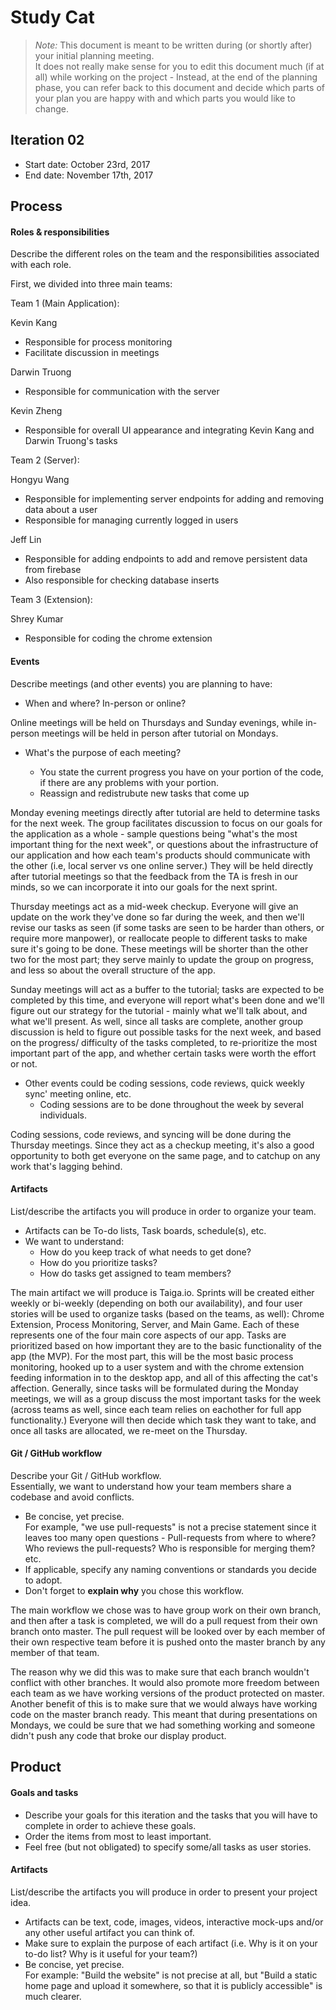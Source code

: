 # Study Cat

 > _Note:_ This document is meant to be written during (or shortly after) your initial planning meeting.     
 > It does not really make sense for you to edit this document much (if at all) while working on the project - Instead, at the end of the planning phase, you can refer back to this document and decide which parts of your plan you are happy with and which parts you would like to change.


## Iteration 02

 * Start date: October 23rd, 2017
 * End date: November 17th, 2017

## Process

#### Roles & responsibilities

Describe the different roles on the team and the responsibilities associated with each role.


First, we divided into three main teams:

Team 1 (Main Application): 

Kevin Kang

- Responsible for process monitoring
- Facilitate discussion in meetings


Darwin Truong

- Responsible for communication with the server


Kevin Zheng

- Responsible for overall UI appearance and integrating Kevin Kang and Darwin Truong's tasks

Team 2 (Server): 

Hongyu Wang

- Responsible for implementing server endpoints for adding and removing data about a user
- Responsible for managing currently logged in users

Jeff Lin

- Responsible for adding endpoints to add and remove persistent data from firebase
- Also responsible for checking database inserts

Team 3 (Extension): 

Shrey Kumar

- Responsible for coding the chrome extension

#### Events

Describe meetings (and other events) you are planning to have:

 * When and where? In-person or online?

Online meetings will be held on Thursdays and Sunday evenings, while in-person meetings will be held in person after tutorial on Mondays.
 * What's the purpose of each meeting?

    - You state the current progress you have on your portion of the code, if there are any problems with your portion.
    - Reassign and redistrubute new tasks that come up
    
Monday evening meetings directly after tutorial are held to determine tasks for the next week. The group facilitates discussion to focus on our goals for the application as a whole - sample questions being "what's the most important thing for the next week", or questions about the infrastructure of our application and how each team's products should communicate with the other (i.e, local server vs one online server.)
They will be held directly after tutorial meetings so that the feedback from the TA is fresh in our minds, so we can incorporate it into our goals for the next sprint.

Thursday meetings act as a mid-week checkup. Everyone will give an update on the work they've done so far during the week, and then we'll revise our tasks as seen (if some tasks are seen to be harder than others, or require more manpower), or reallocate people to different tasks to make sure it's going to be done.
These meetings will be shorter than the other two for the most part; they serve mainly to update the group on progress, and less so about the overall structure of the app.

Sunday meetings will act as a buffer to the tutorial; tasks are expected to be completed by this time, and everyone will report what's been done and we'll figure out our strategy for the tutorial - mainly what we'll talk about, and what we'll present. As well, since all tasks are complete, another group discussion is held to figure out possible tasks for the next week, and based on the progress/ difficulty of the tasks completed, to re-prioritize the most important part of the app, and whether certain tasks were worth the effort or not.

 * Other events could be coding sessions, code reviews, quick weekly sync' meeting online, etc.
     - Coding sessions are to be done throughout the week by several individuals.
     
Coding sessions, code reviews, and syncing will be done during the Thursday meetings. Since they act as a checkup meeting, it's also a good opportunity to both get everyone on the same page, and to catchup on any work that's lagging behind.
 

#### Artifacts

List/describe the artifacts you will produce in order to organize your team.       

 * Artifacts can be To-do lists, Task boards, schedule(s), etc.
 * We want to understand:
   * How do you keep track of what needs to get done?
   * How do you prioritize tasks?
   * How do tasks get assigned to team members?

The main artifact we will produce is Taiga.io. Sprints will be created either weekly or bi-weekly (depending on both our availability), and four user stories will be used to organize tasks (based on the teams, as well): Chrome Extension, Process Monitoring, Server, and Main Game. Each of these represents one of the four main core aspects of our app.
Tasks are prioritized based on how important they are to the basic functionality of the app (the MVP). For the most part, this will be the most basic process monitoring, hooked up to a user system and with the chrome extension feeding information in to the desktop app, and all of this affecting the cat's affection.
Generally, since tasks will be formulated during the Monday meetings, we will as a group discuss the most important tasks for the week (across teams as well, since each team relies on eachother for full app functionality.) Everyone will then decide which task they want to take, and once all tasks are allocated, we re-meet on the Thursday.

#### Git / GitHub workflow

Describe your Git / GitHub workflow.     
Essentially, we want to understand how your team members share a codebase and avoid conflicts.

 * Be concise, yet precise.      
For example, "we use pull-requests" is not a precise statement since it leaves too many open questions - Pull-requests from where to where? Who reviews the pull-requests? Who is responsible for merging them? etc.
 * If applicable, specify any naming conventions or standards you decide to adopt.
 * Don't forget to **explain why** you chose this workflow.

The main workflow we chose was to have group work on their own branch, and then after a task is completed, we will do a pull request from their own branch onto master. The pull request will be looked over by each member of their own respective team before it is pushed onto the master branch by any member of that team. 

The reason why we did this was to make sure that each branch wouldn't conflict with other branches. It would also promote more freedom between each team as we have working versions of the product protected on master. Another benefit of this is to make sure that we would always have working code on the master branch ready. This meant that during presentations on Mondays, we could be sure that we had something working and someone didn't push any code that broke our display product.



## Product

#### Goals and tasks

 * Describe your goals for this iteration and the tasks that you will have to complete in order to achieve these goals.
 * Order the items from most to least important.
 * Feel free (but not obligated) to specify some/all tasks as user stories.

#### Artifacts

List/describe the artifacts you will produce in order to present your project idea.

 * Artifacts can be text, code, images, videos, interactive mock-ups and/or any other useful artifact you can think of.
 * Make sure to explain the purpose of each artifact (i.e. Why is it on your to-do list? Why is it useful for your team?)
 * Be concise, yet precise.         
   For example: "Build the website" is not precise at all, but "Build a static home page and upload it somewhere, so that it is publicly accessible" is much clearer.